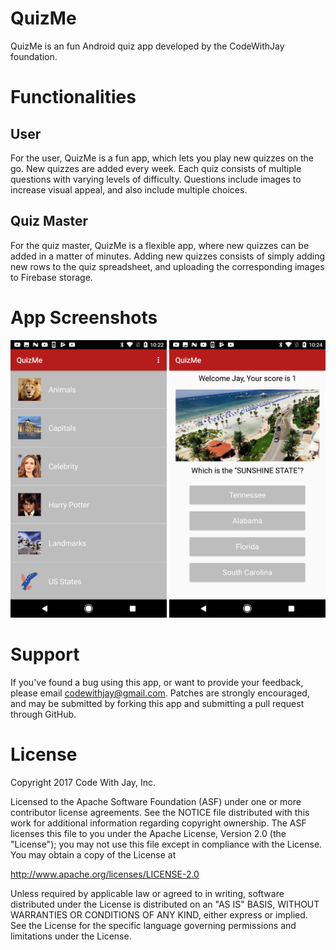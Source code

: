 # QuizMe
QuizMe is an fun Android quiz app developed by the CodeWithJay foundation.

# Functionalities

## User
For the user, QuizMe is a fun app, which lets you play new quizzes on the go. New quizzes are added every week. Each quiz consists of multiple questions with varying levels of difficulty. Questions include images to increase visual appeal, and also include multiple choices.

## Quiz Master
For the quiz master, QuizMe is a flexible app, where new quizzes can be added in a matter of minutes. Adding new quizzes consists of simply adding new rows to the quiz spreadsheet, and uploading the corresponding images to Firebase storage.

# App Screenshots
<img src="QuizSelectorImage.png" width="250">
<img src="QuizImage.png" width="250">

# Support

If you've found a bug using this app, or want to provide your feedback, please email codewithjay@gmail.com. Patches are strongly encouraged, and may be submitted by forking this app and submitting a pull request through GitHub.

# License

Copyright 2017 Code With Jay, Inc.

Licensed to the Apache Software Foundation (ASF) under one or more contributor license agreements. See the NOTICE file distributed with this work for additional information regarding copyright ownership. The ASF licenses this file to you under the Apache License, Version 2.0 (the "License"); you may not use this file except in compliance with the License. You may obtain a copy of the License at

http://www.apache.org/licenses/LICENSE-2.0

Unless required by applicable law or agreed to in writing, software distributed under the License is distributed on an "AS IS" BASIS, WITHOUT WARRANTIES OR CONDITIONS OF ANY KIND, either express or implied. See the License for the specific language governing permissions and limitations under the License.